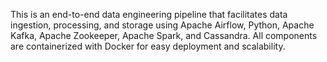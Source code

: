 This is an end-to-end data engineering pipeline that facilitates data ingestion, processing, and storage using Apache Airflow, Python, Apache Kafka, Apache Zookeeper, Apache Spark, and Cassandra.
All components are containerized with Docker for easy deployment and scalability.
